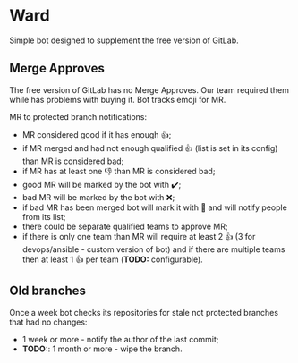 # Ward

Simple bot designed to supplement the free version of GitLab.

## Merge Approves

The free version of GitLab has no Merge Approves. Our team required them while has problems with buying it. Bot tracks emoji for MR.

MR to protected branch notifications:

* MR considered good if it has enough :thumbsup:;
* if MR merged and had not enough qualified :thumbsup: (list is set in its config) than MR is considered bad;
* if MR has at least one :thumbsdown: than MR is considered bad;
* good MR will be marked by the bot with :heavy_check_mark:;
* bad MR will be marked by the bot with :x:;
* if bad MR has been merged bot will mark it with :poop: and will notify people from its list;
* there could be separate qualified teams to approve MR;
* if there is only one team than MR will require at least 2 :thumbsup: (3 for devops/ansible - custom version of bot) and if there are multiple teams then at least 1 :thumbsup: per team (**TODO:** configurable).

## Old branches

Once a week bot checks its repositories for stale not protected branches that had no changes:

* 1 week or more - notify the author of the last commit;
* **TODO:**: 1 month or more - wipe the branch.
